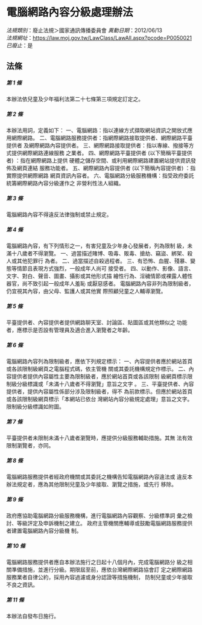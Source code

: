 # 電腦網路內容分級處理辦法

*法規類別*：廢止法規＞國家通訊傳播委員會
*異動日期*：2012/06/13  
*法規網址*：https://law.moj.gov.tw/LawClass/LawAll.aspx?pcode=P0050021
*已廢止*：是


## 法條
##### 第 1 條
本辦法依兒童及少年福利法第二十七條第三項規定訂定之。

##### 第 2 條
本辦法用詞，定義如下：
一、電腦網路：指以連線方式擷取網站資訊之開放式應用網際網路。
二、電腦網路服務提供者：指網際網路接取提供者、網際網路平臺提供者
    及網際網路內容提供者。
三、網際網路接取提供者：指以專線、撥接等方式提供網際網路連線服務
    之業者。
四、網際網路平臺提供者 (以下簡稱平臺提供者) ：指在網際網路上提供
    硬體之儲存空間、或利用網際網路建置網站提供資訊發佈及網頁連結
    服務功能者。
五、網際網路內容提供者 (以下簡稱內容提供者) ：指實際提供網際網路
    網頁資訊內容者。
六、電腦網路分級服務機構：指受政府委託統籌網際網路內容分級運作之
    非營利性法人組織。

##### 第 3 條
電腦網路內容不得違反法律強制或禁止規定。

##### 第 4 條
電腦網路內容，有下列情形之一，有害兒童及少年身心發展者，列為限制
級，未滿十八歲者不得瀏覽。
一、過當描述賭博、吸毒、販毒、搶劫、竊盜、綁架、殺人或其他犯罪行
    為者。
二、過當描述自殺過程者。
三、有恐怖、血腥、殘暴、變態等情節且表現方式強烈，一般成年人尚可
    接受者。
四、以動作、影像、語言、文字、對白、聲音、圖畫、攝影或其他形式描
    繪性行為、淫穢情節或裸露人體性器官，尚不致引起一般成年人羞恥
    或厭惡感者。
電腦網路內容非列為限制級者，仍宜視其內容，由父母、監護人或其他實
際照顧兒童之人輔導瀏覽。

##### 第 5 條
平臺提供者、內容提供者提供網路聊天室、討論區、貼圖區或其他類似之
功能者，應標示是否設有管理員及適合進入瀏覽者之年齡。

##### 第 6 條
電腦網路內容列為限制級者，應依下列規定標示：
一、內容提供者應於網站首頁或各該限制級網頁之電腦程式碼，依主管機
    關或其委託機構規定作標示。
二、內容提供者提供內容屬性主要為限制級者，應於網站首頁或各該限制
    級網頁標示限制級分級標識或「未滿十八歲者不得瀏覽」意旨之文字
    。
三、平臺提供者、內容提供者，提供內容屬性係部分涉及限制級者，得不
    為前款標示。但應於網站首頁或各該限制級網頁標示「本網站已依台
    灣網站內容分級規定處理」意旨之文字。
限制級分級標識如附圖。

##### 第 7 條
平臺提供者未限制未滿十八歲者瀏覽時，應提供分級服務輔助措施。其無
法有效限制瀏覽者，亦同。

##### 第 8 條
電腦網路服務提供者經政府機關或其委託之機構告知電腦網路內容違法或
違反本辦法規定者，應為其他限制兒童及少年接取、瀏覽之措施，或先行
移除。

##### 第 9 條
政府應協助電腦網路分級服務機構，進行電腦網路內容觀察、分級標準詞
彙之檢討、等級評定及申訴機制之建立。
政府主管機關應輔導或鼓勵電腦網路服務提供者建置電腦網路內容分級機
制。

##### 第 10 條
電腦網路服務提供者應自本辦法施行之日起十八個月內，完成電腦網路分
級之相關準備措施，並進行分級。期限屆至前，應依台灣網際網路協會訂
定之網際網路服務業者自律公約，採用內容過濾或身分認證等措施機制，
防制兒童或少年接取不良之資訊。

##### 第 11 條
本辦法自發布日施行。


